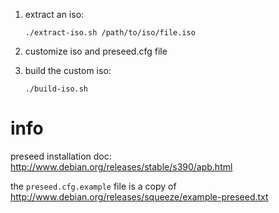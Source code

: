 1. extract an iso:

	`./extract-iso.sh /path/to/iso/file.iso`

2. customize iso and preseed.cfg file

3. build the custom iso:

	`./build-iso.sh`

# info
preseed installation doc: http://www.debian.org/releases/stable/s390/apb.html

the `preseed.cfg.example` file is a copy of http://www.debian.org/releases/squeeze/example-preseed.txt
